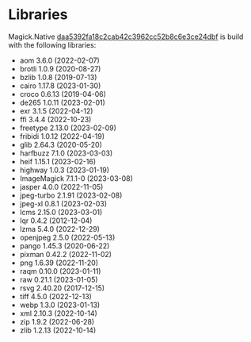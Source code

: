 # Libraries
Magick.Native [daa5392fa18c2cab42c3962cc52b8c6e3ce24dbf](https://github.com/dlemstra/Magick.Native/commit/daa5392fa18c2cab42c3962cc52b8c6e3ce24dbf) is build with the following libraries:

- aom 3.6.0 (2022-02-07)
- brotli 1.0.9 (2020-08-27)
- bzlib 1.0.8 (2019-07-13)
- cairo 1.17.8 (2023-01-30)
- croco 0.6.13 (2019-04-06)
- de265 1.0.11 (2023-02-01)
- exr 3.1.5 (2022-04-12)
- ffi 3.4.4 (2022-10-23)
- freetype 2.13.0 (2023-02-09)
- fribidi 1.0.12 (2022-04-19)
- glib 2.64.3 (2020-05-20)
- harfbuzz 7.1.0 (2023-03-03)
- heif 1.15.1 (2023-02-16)
- highway 1.0.3 (2023-01-19)
- ImageMagick 7.1.1-0 (2023-03-08)
- jasper 4.0.0 (2022-11-05)
- jpeg-turbo 2.1.91 (2023-02-08)
- jpeg-xl 0.8.1 (2023-02-03)
- lcms 2.15.0 (2023-03-01)
- lqr 0.4.2 (2012-12-04)
- lzma 5.4.0 (2022-12-29)
- openjpeg 2.5.0 (2022-05-13)
- pango 1.45.3 (2020-06-22)
- pixman 0.42.2 (2022-11-02)
- png 1.6.39 (2022-11-20)
- raqm 0.10.0 (2023-01-11)
- raw 0.21.1 (2023-01-05)
- rsvg 2.40.20 (2017-12-15)
- tiff 4.5.0 (2022-12-13)
- webp 1.3.0 (2023-01-13)
- xml 2.10.3 (2022-10-14)
- zip 1.9.2 (2022-06-28)
- zlib 1.2.13 (2022-10-14)
